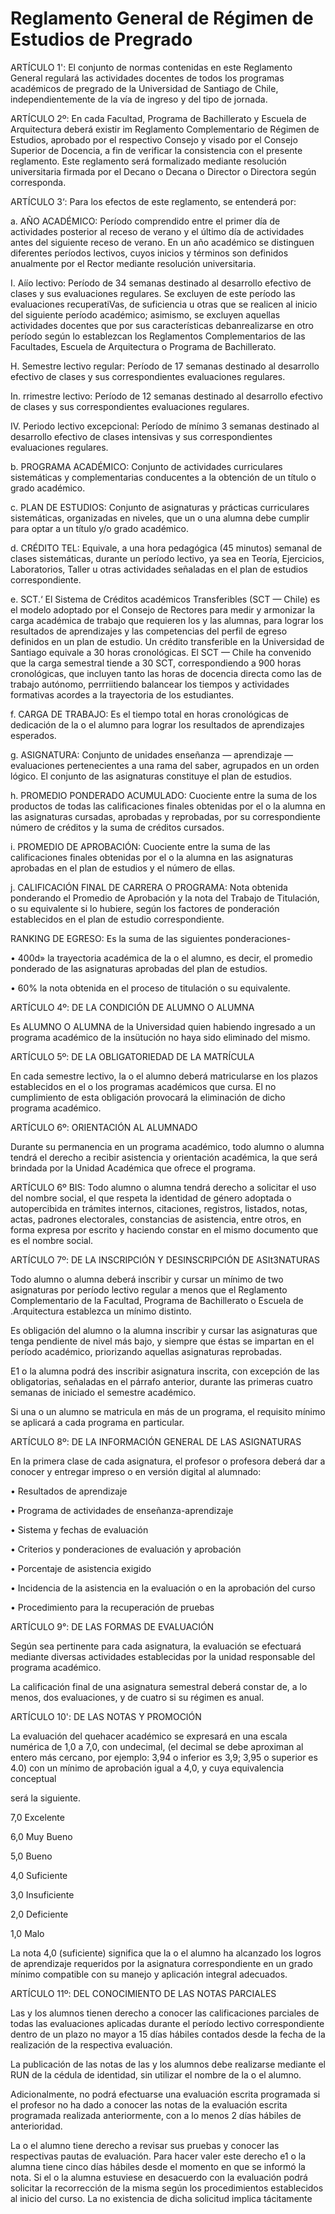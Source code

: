 # Reglamento General de Régimen de Estudios de Pregrado

ARTÍCULO 1': El conjunto de normas contenidas en este Reglamento General regulará las actividades docentes de todos los programas académicos de pregrado de la Universidad de Santiago de Chile, independientemente de la vía de ingreso y del tipo de jornada.

ARTÍCULO 2º: En cada Facultad, Programa de Bachillerato y Escuela de Arquitectura deberá existir im Reglamento Complementario de Régimen de Estudios, aprobado por el respectivo Consejo y visado por el Consejo Superior de Docencia, a fin de verificar la consistencia con el presente reglamento. Este reglamento será formalizado mediante resolución universitaria firmada por el Decano o Decana o Director o Directora según corresponda.

ARTÍCULO 3‘: Para los efectos de este reglamento, se entenderá por:

a. AÑO ACADÉMICO: Período comprendido entre el primer día de actividades posterior al receso de verano y el último día de actividades antes del siguiente receso de verano. En un año académico se distinguen diferentes períodos lectivos, cuyos inicios y términos son definidos anualmente por el Rector mediante resolución universitaria.

I. Aíío lectivo: Período de 34 semanas destinado al desarrollo efectivo de clases y sus evaluaciones regulares. Se excluyen de este período las evaluaciones recuperatiVas, de suficiencia u otras que se realicen al inicio del siguiente período académico; asimismo, se excluyen aquellas actividades docentes que por sus características debanrealizarse en otro período según lo establezcan los Reglamentos Complementarios de las Facultades, Escuela de Arquitectura o Programa de Bachillerato.

H. Semestre lectivo regular: Período de 17 semanas destinado al desarrollo efectivo de clases y sus correspondientes evaluaciones regulares.

In. rrimestre lectivo: Período de 12 semanas destinado al desarrollo efectivo de clases y sus correspondientes evaluaciones regulares.

IV. Periodo lectivo excepcional: Período de mínimo 3 semanas destinado al desarrollo efectivo de clases intensivas y sus correspondientes evaluaciones regulares.

b. PROGRAMA ACADÉMICO: Conjunto de actividades curriculares sistemáticas y complementarias conducentes a la obtención de un título o grado académico.

c. PLAN DE ESTUDIOS: Conjunto de asignaturas y prácticas curriculares sistemáticas, organizadas en niveles, que un o una alumna debe cumplir para optar a un título y/o grado académico.

d. CRÉDITO TEL: Equivale, a una hora pedagógica (45 minutos) semanal de clases sistemáticas, durante un período lectivo, ya sea en Teoría, Ejercicios, Laboratorios, Taller u otras actividades señaladas en el plan de estudios correspondiente.

e. SCT.‘ El Sistema de Créditos académicos Transferibles (SCT — Chile) es el modelo adoptado por el Consejo de Rectores para medir y armonizar la carga académica de trabajo que requieren los y las alumnas, para lograr los resultados de aprendizajes y las competencias del perfil de egreso definidos en un plan de estudio. Un crédito transferible en la Universidad de Santiago equivale a 30 horas cronológicas. El SCT — Chile ha convenido que la carga semestral tiende a 30 SCT, correspondiendo a 900 horas cronológicas, que incluyen tanto las horas de docencia directa como las de trabajo autónomo, perrriitiendo balancear los tiempos y actividades formativas acordes a la trayectoria de los estudiantes.

f. CARGA DE TRABAJO: Es el tiempo total en horas cronológicas de dedicación de la o el alumno para lograr los resultados de aprendizajes esperados.

g. ASIGNATURA: Conjunto de unidades enseñanza — aprendizaje — evaluaciones pertenecientes a una rama del saber, agrupados en un orden lógico. El conjunto de las asignaturas constituye el plan de estudios.

h. PROMEDIO PONDERADO ACUMULADO: Cuociente entre la suma de los productos de todas las calificaciones finales obtenidas por el o la alumna en las asignaturas cursadas, aprobadas y reprobadas, por su correspondiente número de créditos y la suma de créditos cursados.

i. PROMEDIO DE APROBACIÓN: Cuociente entre la suma de las calificaciones finales obtenidas por el o la alumna en las asignaturas aprobadas en el plan de estudios y el número de ellas.

j. CALIFICACIÓN FINAL DE CARRERA O PROGRAMA: Nota obtenida ponderando el Promedio de Aprobación y la nota del Trabajo de Titulación, o su equivalente si lo hubiere, según los factores de ponderación establecidos en el plan de estudio correspondiente.

RANKING DE EGRESO: Es la suma de las siguientes ponderaciones-

• 400d» la trayectoria académica de la o el alumno, es decir, el promedio ponderado de las asignaturas aprobadas del plan de estudios.

• 60% la nota obtenida en el proceso de titulación o su equivalente.

ARTÍCULO 4º: DE LA CONDICIÓN DE ALUMNO O ALUMNA

Es ALUMNO O ALUMNA de la Universidad quien habiendo ingresado a un programa académico de la insütución no haya sido eliminado del mismo.

ARTÍCULO 5º: DE LA OBLIGATORIEDAD DE LA MATRÍCULA

En cada semestre lectivo, la o el alumno deberá matricularse en los plazos establecidos en el o los programas académicos que cursa. El no cumplimiento de esta obligación provocará la eliminación de dicho programa académico.

ARTÍCULO 6º: ORIENTACIÓN AL ALUMNADO

Durante su permanencia en un programa académico, todo alumno o alumna tendrá el derecho a recibir asistencia y orientación académica, la que será brindada por la Unidad Académica que ofrece el programa.

ARTÍCULO 6º BIS: Todo alumno o alumna tendrá derecho a solicitar el uso del nombre social, el que respeta la identidad de género adoptada o autopercibida en trámites internos, citaciones, registros, listados, notas, actas, padrones electorales, constancias de asistencia, entre otros, en forma expresa por escrito y haciendo constar en el mismo documento que es el nombre social.

ARTÍCULO 7º: DE LA INSCRIPCIÓN Y DESINSCRIPCIÓN DE ASIt3NATURAS

Todo alumno o alumna deberá inscribir y cursar un mínimo de two asignaturas por período lectivo regular a menos que el Reglamento Complementario de la Facultad, Programa de Bachillerato o Escuela de .Arquitectura establezca un mínimo distinto.

Es obligación del alumno o la alumna inscribir y cursar las asignaturas que tenga pendiente de nivel más bajo, y siempre que éstas se impartan en el período académico, priorizando aquellas asignaturas reprobadas.

E1 o la alumna podrá des inscribir asignatura inscrita, con excepción de las obligatorias, señaladas en el párrafo anterior, durante las primeras cuatro semanas de iniciado el semestre académico.

Si una o un alumno se matricula en más de un programa, el requisito mínimo se aplicará a cada programa en particular.

ARTÍCULO 8º: DE LA INFORMACIÓN GENERAL DE LAS ASIGNATURAS

En la primera clase de cada asignatura, el profesor o profesora deberá dar a conocer y entregar impreso o en versión digital al alumnado:

• Resultados de aprendizaje

• Programa de actividades de enseñanza-aprendizaje

• Sistema y fechas de evaluación

• Criterios y ponderaciones de evaluación y aprobación

• Porcentaje de asistencia exigido

• Incidencia de la asistencia en la evaluación o en la aprobación del curso

• Procedimiento para la recuperación de pruebas

ARTÍCULO 9°: DE LAS FORMAS DE EVALUACIÓN

Según sea pertinente para cada asignatura, la evaluación se efectuará mediante diversas actividades establecidas por la unidad responsable del programa académico.

La calificación final de una asignatura semestral deberá constar de, a lo menos, dos evaluaciones, y de cuatro si su régimen es anual.

ARTÍCULO 10': DE LAS NOTAS Y PROMOCIÓN

La evaluación del quehacer académico se expresará en una escala numérica de 1,0 a 7,0, con undecimal, (el decimal se debe aproximan al entero más cercano, por ejemplo: 3,94 o inferior es 3,9; 3,95 o superior es 4.0) con un mínimo de aprobación igual a 4,0, y cuya equivalencia conceptual

será la siguiente.

7,0 Excelente

6,0 Muy Bueno

5,0 Bueno

4,0 Suficiente

3,0 Insuficiente

2,0 Deficiente

1,0 Malo

La nota 4,0 (suficiente) significa que la o el alumno ha alcanzado los logros de aprendizaje requeridos por la asignatura correspondiente en un grado mínimo compatible con su manejo y aplicación integral adecuados.

ARTÍCULO 11º: DEL CONOCIMIENTO DE LAS NOTAS PARCIALES

Las y los alumnos tienen derecho a conocer las calificaciones parciales de todas las evaluaciones aplicadas durante el período lectivo correspondiente dentro de un plazo no mayor a 15 días hábiles contados desde la fecha de la realización de la respectiva evaluación.

La publicación de las notas de las y los alumnos debe realizarse mediante el RUN de la cédula de identidad, sin utilizar el nombre de la o el alumno.

Adicionalmente, no podrá efectuarse una evaluación escrita programada si el profesor no ha dado a conocer las notas de la evaluación escrita programada realizada anteriormente, con a lo menos 2 días hábiles de anterioridad.

La o el alumno tiene derecho a revisar sus pruebas y conocer las respectivas pautas de evaluación. Para hacer valer este derecho e1 o la alumna tiene cinco días hábiles desde el momento en que se informó la nota. Si el o la alumna estuviese en desacuerdo con la evaluación podrá solicitar la recorrección de la misma según los procedimientos establecidos al inicio del curso. La no existencia de dicha solicitud implica tácitamente
